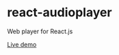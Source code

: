 # react-audioplayer

Web player for React.js

<a href="https://jrwjunior.github.io/React-podcast-player/" target="_blank" title="Live Demo">Live demo</a>
